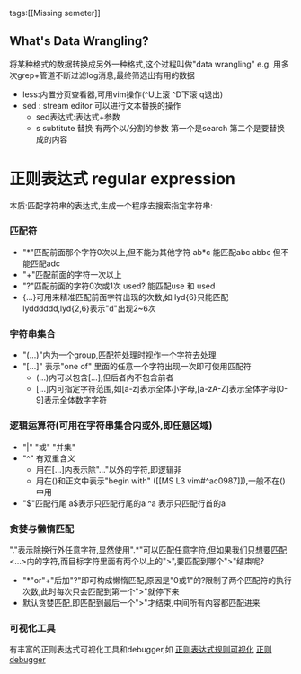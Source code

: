 tags:[[Missing semeter]]
## What's Data Wrangling?
将某种格式的数据转换成另外一种格式,这个过程叫做"data wrangling"
	e.g. 用多次grep+管道不断过滤log消息,最终筛选出有用的数据
- less:内置分页查看器,可用vim操作(^U上滚 ^D下滚 q退出)
- sed : stream editor 可以进行文本替换的操作
	- sed表达式:表达式+参数
	- s subtitute 替换 有两个以/分割的参数 第一个是search 第二个是要替换成的内容
# 正则表达式 regular expression
本质:匹配字符串的表达式,生成一个程序去搜索指定字符串:
### 匹配符
- "\*"匹配前面那个字符0次以上,但不能为其他字符 ab\*c 能匹配abc abbc 但不能匹配adc
- "+"匹配前面的字符一次以上
- "?"匹配前面的字符0次或1次 used? 能匹配use 和 used
- {...}可用来精准匹配前面字符出现的次数,如 lyd{6}只能匹配 lydddddd,lyd{2,6}表示"d"出现2~6次
### 字符串集合
- "(...)"内为一个group,匹配符处理时视作一个字符去处理
- "\[...]" 表示"one of" 里面的任意一个字符出现一次即可使用匹配符
	- (...)内可以包含\[...],但后者内不包含前者
	- \[...]内可指定字符范围,如\[a-z]表示全体小字母,\[a-zA-Z]表示全体字母\[0-9]表示全体数字字符
### 逻辑运算符(可用在字符串集合内或外,即任意区域)
- "|" "或" "并集" 
- "^" 有双重含义
	- 用在\[...]内表示除"..."以外的字符,即逻辑非
	- 用在\()和正文中表示"begin with" ([[MS L3 vim#^ac0987]]),一般不在()中用
- "\$"匹配行尾 a\$表示只匹配行尾的a ^a 表示只匹配行首的a
### 贪婪与懒惰匹配
"."表示除换行外任意字符,显然使用".\*"可以匹配任意字符,但如果我们只想要匹配<...>内的字符,而目标字符里面有两个以上的">",要匹配到哪个">"结束呢?
- "\*"or"+"后加"?"即可构成懒惰匹配,原因是"0或1"的?限制了两个匹配符的执行次数,此时每次只会匹配到第一个">"就停下来
- 默认贪婪匹配,即匹配到最后一个">"才结束,中间所有内容都匹配进来
### 可视化工具
有丰富的正则表达式可视化工具和debugger,如
[正则表达式规则可视化](https://regex-vis.com/)
[正则debugger](https://regex101.com/)